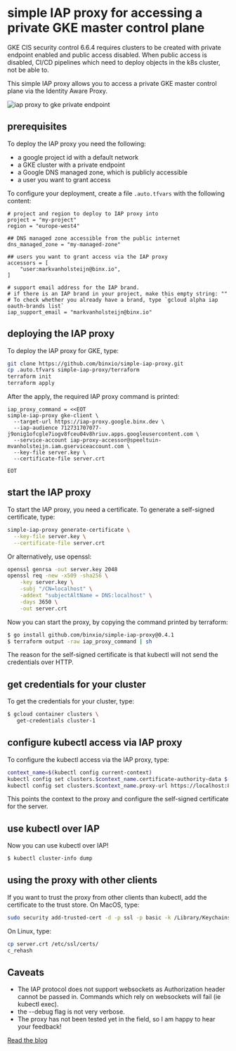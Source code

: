 simple IAP proxy for accessing a private GKE master control plane
=================================================================
GKE CIS security control 6.6.4 requires clusters to be created with private endpoint enabled
and public access disabled. When public access is disabled, CI/CD pipelines which need
to deploy objects in the k8s cluster, not be able to.

This simple IAP proxy allows you to access a private GKE master control plane
via the Identity Aware Proxy.

![iap proxy to gke private endpoint](https://binx.io/wp-content/uploads/2021/12/simple-iap-proxy-2-1800x937.png)

## prerequisites
To deploy the IAP proxy you need the following:

- a google project id with a default network
- a GKE cluster with a private endpoint
- a Google DNS managed zone, which is publicly accessible
- a user you want to grant access

To configure your deployment, create a file `.auto.tfvars` with the following content:

```hcl
# project and region to deploy to IAP proxy into
project = "my-project"
region = "europe-west4"

## DNS managed zone accessible from the public internet
dns_managed_zone = "my-managed-zone"

## users you want to grant access via the IAP proxy
accessors = [
    "user:markvanholsteijn@binx.io",
]

# support email address for the IAP brand.
# if there is an IAP brand in your project, make this empty string: ""
# To check whether you already have a brand, type `gcloud alpha iap oauth-brands list`
iap_support_email = "markvanholsteijn@binx.io"
```

## deploying the IAP proxy
To deploy the IAP proxy for GKE, type:

```sh
git clone https://github.com/binxio/simple-iap-proxy.git
cp .auto.tfvars simple-iap-proxy/terraform
terraform init
terraform apply
```

After the apply, the required IAP proxy command is printed:
```
iap_proxy_command = <<EOT
simple-iap-proxy gke-client \
  --target-url https://iap-proxy.google.binx.dev \
  --iap-audience 712731707077-j9onig1ofcgle7iogv8fceu04v8hriuv.apps.googleusercontent.com \
  --service-account iap-proxy-accessor@speeltuin-mvanholsteijn.iam.gserviceaccount.com \
  --key-file server.key \
  --certificate-file server.crt

EOT
```

## start the IAP proxy
To start the IAP proxy, you need a certificate. To generate a self-signed certificate, type:

```bash
simple-iap-proxy generate-certificate \
  --key-file server.key \
  --certificate-file server.crt
 ```

Or alternatively, use openssl:
```bash
openssl genrsa -out server.key 2048
openssl req -new -x509 -sha256 \
    -key server.key \
    -subj "/CN=localhost" \
    -addext "subjectAltName = DNS:localhost" \
    -days 3650 \
    -out server.crt
```
Now you can start the proxy, by copying the command printed by terraform:

```sh
$ go install github.com/binxio/simple-iap-proxy@0.4.1
$ terraform output -raw iap_proxy_command | sh
```
The reason for the self-signed certificate is that kubectl will not send the credentials over HTTP.

## get credentials for your cluster
To get the credentials for your cluster, type:

```sh
$ gcloud container clusters \
   get-credentials cluster-1
````

## configure kubectl access via IAP proxy
To configure the kubectl access via the IAP proxy, type:

```sh
context_name=$(kubectl config current-context)
kubectl config set clusters.$context_name.certificate-authority-data $(base64 < server.crt)
kubectl config set clusters.$context_name.proxy-url https://localhost:8080
```

This points the context to the proxy and configure the self-signed certificate for the server.

## use kubectl over IAP
Now you can use kubectl over IAP!

```sh
$ kubectl cluster-info dump
```

## using the proxy with other clients
If you want to trust the proxy from other clients than kubectl, add the certificate to the trust store. On MacOS, type:

```bash
sudo security add-trusted-cert -d -p ssl -p basic -k /Library/Keychains/System.keychain ./server.crt
```

On Linux, type:
```bash
cp server.crt /etc/ssl/certs/
c_rehash
```

## Caveats
- The IAP protocol does not support websockets as Authorization header cannot be passed in. Commands which rely
  on websockets will fail (ie kubectl exec).
- the --debug flag is not very verbose.
- The proxy has not been tested yet in the field, so I am happy to hear your feedback!

[Read the blog](https://binx.io/blog/2021/12/11/how-to-connect-to-a-gke-private-endpoint-using-iap/)
